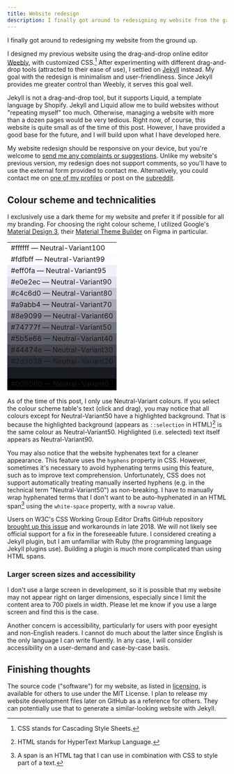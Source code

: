 ```yaml
---
title: Website redesign
description: I finally got around to redesigning my website from the ground up.
---
```


I finally got around to redesigning my website from the ground up.

I designed my previous website using the drag-and-drop online editor <a href="https://weebly.com/" target="_blank">Weebly</a>, with customized CSS.[^1] After experimenting with different drag-and-drop tools (attracted to their ease of use), I settled on <a href="https://jekyllrb.com/" target="_blank">Jekyll</a> instead. My goal with the redesign is minimalism and user-friendliness. Since Jekyll provides me greater control than Weebly, it serves this goal well.

Jekyll is not a drag-and-drop tool, but it supports Liquid, a template language by Shopify. Jekyll and Liquid allow me to build websites without "repeating myself" too much. Otherwise, managing a website with more than a dozen pages would be very tedious. Right now, of course, this website is quite small as of the time of this post. However, I have provided a good base for the future, and I will build upon what I have developed here.

My website redesign should be responsive on your device, but you're welcome to <a href="{{ site.contact.url }}" target="{{ site.contact.target }}">send me any complaints or suggestions</a>. Unlike my website's previous version, my redesign does not support comments, so you'll have to use the external form provided to contact me. Alternatively, you could contact me on [one of my profiles](/profiles/) or post on the <a href="https://www.reddit.com/r/SchizoidNightmares/" target="_blank">subreddit</a>.

## Colour scheme and technicalities
I exclusively use a dark theme for my website and prefer it if possible for all my branding. For choosing the right colour scheme, I utilized Google's <a href="https://m3.material.io/" target="_blank">Material Design 3</a>, their <a href="https://www.figma.com/community/plugin/1034969338659738588/Material-Theme-Builder" target="_blank">Material Theme Builder</a> on Figma in particular.

<table class="left center small borderless compact">
    <tr><td class="darkText" style="background: #ffffff">#ffffff — Neutral-Variant100</td></tr>
    <tr><td class="darkText" style="background: #fdfbff">#fdfbff — Neutral-Variant99</td></tr>
    <tr><td class="darkText" style="background: #eff0fa">#eff0fa — Neutral-Variant95</td></tr>
    <tr><td class="darkText" style="background: #e0e2ec">#e0e2ec — Neutral-Variant90</td></tr>
    <tr><td class="darkText" style="background: #c4c6d0">#c4c6d0 — Neutral-Variant80</td></tr>
    <tr><td class="darkText" style="background: #a9abb4">#a9abb4 — Neutral-Variant70</td></tr>
    <tr><td class="darkText" style="background: #8e9099">#8e9099 — Neutral-Variant60</td></tr>
    <tr><td style="background: #74777f">#74777f — Neutral-Variant50</td></tr>
    <tr><td style="background: #5b5e66">#5b5e66 — Neutral-Variant40</td></tr>
    <tr><td style="background: #44474e">#44474e — Neutral-Variant30</td></tr>
    <tr><td style="background: #2d3038">#2d3038 — Neutral-Variant20</td></tr>
    <tr><td style="background: #181c22">#181c22 — Neutral-Variant10</td></tr>
    <tr><td style="background: #000000">#000000 — Neutral-Variant0</td></tr>
</table>

As of the time of this post, I only use <span class="nbText">Neutral-Variant</span> colours. If you select the colour scheme table's text (click and drag), you may notice that all colours except for <span class="nbText">Neutral-Variant50</span> have a highlighted background. That is because the highlighted background (appears as ```::selection``` in HTML)[^2] is the same colour as <span class="nbText">Neutral-Variant50</span>. Highlighted (i.e. selected) text itself appears as <span class="nbText">Neutral-Variant90</span>.

You may also notice that the website hyphenates text for a cleaner appearance. This feature uses the ```hyphens``` property in CSS. However, sometimes it's necessary to avoid hyphenating terms using this feature, such as to improve text comprehension. Unfortunately, CSS does not support automatically treating manually inserted hyphens (e.g. in the technical term "<span class="nbText">Neutral-Variant50</span>") as non-breaking. I have to manually wrap hyphenated terms that I don't want to be auto-hyphenated in an HTML span[^3] using the ```white-space``` property, with a ```nowrap``` value.

Users on W3C's CSS Working Group Editor Drafts GitHub repository <a href="https://github.com/w3c/csswg-drafts/issues/3434" target="_blank">brought up this issue</a> and workarounds in late 2018. We will not likely see official support for a fix in the foreseeable future. I considered creating a Jekyll plugin, but I am unfamiliar with Ruby (the programming language Jekyll plugins use). Building a plugin is much more complicated than using HTML spans.

### Larger screen sizes and accessibility
I don't use a large screen in development, so it is possible that my website may not appear right on larger dimensions, especially since I limit the content area to 700 pixels in width. Please let me know if you use a large screen and find this is the case.

Another concern is accessibility, particularly for users with poor eyesight and non-English readers. I cannot do much about the latter since English is the only language I can write fluently. In any case, I will consider accessibility on a user-demand and case-by-case basis.

## Finishing thoughts
The source code ("software") for my website, as listed in [licensing](/licensing/), is available for others to use under the MIT License. I plan to release my website development files later on GitHub as a reference for others. They can potentially use that to generate a similar-looking website with Jekyll.

[^1]: CSS stands for Cascading Style Sheets.
[^2]: HTML stands for HyperText Markup Language.
[^3]: A span is an HTML tag that I can use in combination with CSS to style part of a text.
